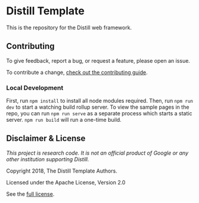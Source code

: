 # Distill Template

This is the repository for the Distill web framework.

## Contributing

To give feedback, report a bug, or request a feature, please open an issue.

To contribute a change, [check out the contributing guide](CONTRIBUTING.md).

### Local Development

First, run `npm install` to install all node modules required. Then, run `npm run dev` to start a watching build rollup server. To view the sample pages in the repo, you can run `npm run serve` as a separate process which starts a static server. `npm run build` will run a one-time build.

## Disclaimer & License

_This project is research code. It is not an official product of Google or any other institution supporting Distill._

Copyright 2018, The Distill Template Authors.

Licensed under the Apache License, Version 2.0

See the [full license](LICENSE).
